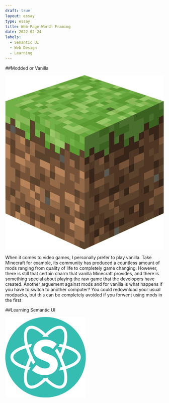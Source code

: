 ```yaml
---
draft: true
layout: essay
type: essay
title: Web-Page Worth Framing
date: 2022-02-24
labels:
  - Semantic UI
  - Web Design
  - Learning
---
```


##Modded or Vanilla

<img class="ui medium right floated image" src="../images/minecraft-logo.png" alt="minecraft logo">

When it comes to video games, I personally prefer to play vanilla. Take Minecraft for example, 
its community has produced a countless amount of mods ranging from quality of life to completely 
game changing. However, there is still that certain charm that vanilla Minecraft provides, and 
there is something special about playing the raw game that the developers have created. Another 
arguement against mods and for vanilla is what happens if you have to switch to another computer?
You could redownload your usual modpacks, but this can be completely avoided if you forwent 
using mods in the first 

##Learning Semantic UI

<img class="ui medium right floated image" src="../images/semantic-ui-logo.png" alt="semantic ui 
logo">
